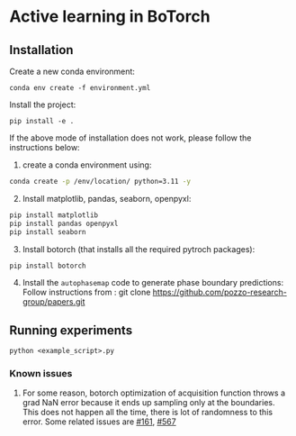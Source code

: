 # Active learning in BoTorch

## Installation
Create a new conda environment:
````
conda env create -f environment.yml
````

Install the project:
````
pip install -e .
````

If the above mode of installation does not work, please follow the instructions below:
1. create a conda environment using:
```bash
conda create -p /env/location/ python=3.11 -y
```

2. Install matplotlib, pandas, seaborn, openpyxl:
```bash
pip install matplotlib
pip install pandas openpyxl
pip install seaborn
```

3. Install botorch (that installs all the required pytroch packages):
```bash
pip install botorch
```

4. Install the `autophasemap` code to generate phase boundary predictions:
Follow instructions from : git clone https://github.com/pozzo-research-group/papers.git

## Running experiments
````
python <example_script>.py
````

### Known issues
1. For some reason, botorch optimization of acquisition function throws a grad NaN error because it ends up sampling only at the boundaries. This does not happen all the time, there is lot of randomness to this error. 
Some related issues are [#161](https://github.com/pytorch/botorch/issues/161), [#567](https://github.com/pytorch/botorch/issues/567)